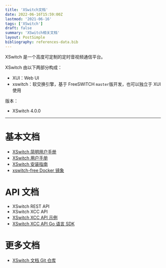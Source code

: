 ```yaml
---
title: 'XSwitch文档'
date: 2022-06-16T15:59:00Z
lastmod: '2021-06-16'
tags: ['XSwitch']
draft: false
summary: 'XSwitch相关文档'
layout: PostSimple
bibliography: references-data.bib
---
```


XSwitch 是一个高度可定制的定时音视频通信平台。

XSwitch 由以下两部分构成：

- XUI：Web UI
- xswitch：软交换引擎，基于 FreeSWITCH `master`版开发，也可以独立于 XUI 使用

版本：

- XSwitch 4.0.0

<hr/>

# 基本文档

- [XSwitch 简明用户手册](https://demo.xswitch.cn/xswitch.html)
- [XSwitch 用户手册](/docs/xswitch-user.html)
- [XSwitch 安装指南](/pages/xswitch-install/)
- [xswitch-free Docker 镜象](https://github.com/rts-cn/xswitch-free)

# API 文档

- XSwitch REST API
- XSwitch XCC API
- [XSwitch XCC API 示例](https://git.xswitch.cn/xswitch/xcc-examples)
- [XSwitch XCC API Go 语言 SDK](https://git.xswitch.cn/xswitch/xctrl)

# 更多文档

- [XSwitch 文档 Git 仓库](https://git.xswitch.cn/xswitch/docs)
